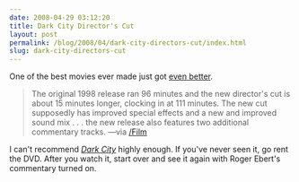 ```yaml
---
date: 2008-04-29 03:12:20
title: Dark City Director's Cut
layout: post
permalink: /blog/2008/04/dark-city-directors-cut/index.html
slug: dark-city-directors-cut
---
```

One of the best movies ever made just got [even better](http://www.slashfilm.com/2008/04/28/dark-city-directors-cut/).

> The original 1998 release ran 96 minutes and the new director's cut is about 15 minutes longer, clocking in at 111 minutes. The new cut supposedly has improved special effects and a new and improved sound mix . . . the new release also features two additional commentary tracks. &mdash;via [/Film](http://www.slashfilm.com/2008/04/28/dark-city-directors-cut/)

I can't recommend [_Dark City_](http://en.wikipedia.org/wiki/Dark_City_%281998_film%29) highly enough. If you've never seen it, go rent the DVD. After you watch it, start over and see it again with Roger Ebert's commentary turned on.